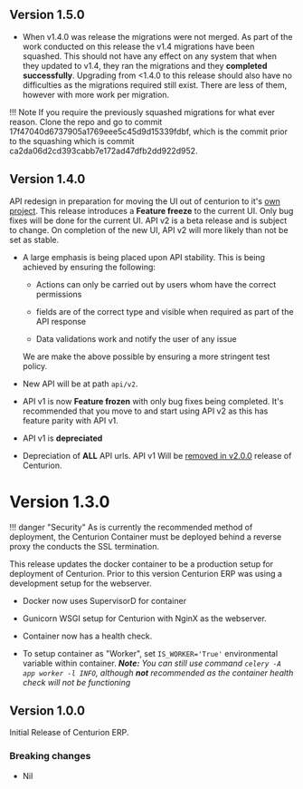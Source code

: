 ## Version 1.5.0

- When v1.4.0 was release the migrations were not merged. As part of the work conducted on this release the v1.4 migrations have been squashed. This should not have any effect on any system that when they updated to v1.4, they ran the migrations and they **completed successfully**. Upgrading from <1.4.0 to this release should also have no difficulties as the migrations required still exist. There are less of them, however with more work per migration.

!!! Note
    If you require the previously squashed migrations for what ever reason. Clone the repo and go to commit 17f47040d6737905a1769eee5c45d9d15339fdbf, which is the commit prior to the squashing which is commit ca2da06d2cd393cabb7e172ad47dfb2dd922d952.


## Version 1.4.0

API redesign in preparation for moving the UI out of centurion to it's [own project](https://github.com/nofusscomputing/centurion_erp_ui). This release introduces a **Feature freeze** to the current UI. Only bug fixes will be done for the current UI.
API v2 is a beta release and is subject to change. On completion of the new UI, API v2 will more likely than not be set as stable.

- A large emphasis is being placed upon API stability. This is being achieved by ensuring the following:

    - Actions can only be carried out by users whom have the correct permissions

    - fields are of the correct type and visible when required as part of the API response

    - Data validations work and notify the user of any issue

    We are make the above possible by ensuring a more stringent test policy.

- New API will be at path `api/v2`.

- API v1 is now **Feature frozen** with only bug fixes being completed. It's recommended that you move to and start using API v2 as this has feature parity with API v1.

- API v1 is **depreciated**

- Depreciation of **ALL** API urls. API v1 Will be [removed in v2.0.0](https://github.com/nofusscomputing/centurion_erp/issues/343) release of Centurion.


# Version 1.3.0

!!! danger "Security"
    As is currently the recommended method of deployment, the Centurion Container must be deployed behind a reverse proxy the conducts the SSL termination.

This release updates the docker container to be a production setup for deployment of Centurion. Prior to this version Centurion ERP was using a development setup for the webserver.

- Docker now uses SupervisorD for container

- Gunicorn WSGI setup for Centurion with NginX as the webserver.

- Container now has a health check.

- To setup container as "Worker", set `IS_WORKER='True'` environmental variable within container. _**Note:** You can still use command `celery -A app worker -l INFO`, although **not** recommended as the container health check will not be functioning_


## Version 1.0.0


Initial Release of Centurion ERP.


### Breaking changes

- Nil
